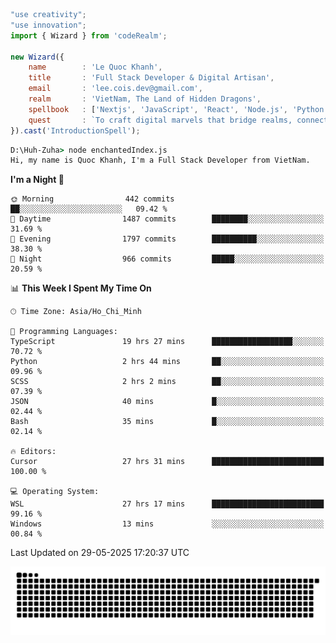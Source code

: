 <!--x axis divider-->

```js 
"use creativity";
"use innovation";
import { Wizard } from 'codeRealm';

new Wizard({
    name        : 'Le Quoc Khanh',
    title       : 'Full Stack Developer & Digital Artisan',
    email       : 'lee.cois.dev@gmail.com',
    realm       : 'VietNam, The Land of Hidden Dragons',
    spellbook   : ['Nextjs', 'JavaScript', 'React', 'Node.js', 'Python', 'Django', 'Cloud Services'],
    quest       : `To craft digital marvels that bridge realms, connect cultures, and bring imagination to life.`,
}).cast('IntroductionSpell');
```

```cmd
D:\Huh-Zuha> node enchantedIndex.js
Hi, my name is Quoc Khanh, I'm a Full Stack Developer from VietNam.
```
<!--START_SECTION:waka-->
**I'm a Night 🦉** 

```text
🌞 Morning                442 commits         ██░░░░░░░░░░░░░░░░░░░░░░░   09.42 % 
🌆 Daytime                1487 commits        ████████░░░░░░░░░░░░░░░░░   31.69 % 
🌃 Evening                1797 commits        ██████████░░░░░░░░░░░░░░░   38.30 % 
🌙 Night                  966 commits         █████░░░░░░░░░░░░░░░░░░░░   20.59 % 
```


📊 **This Week I Spent My Time On** 

```text
🕑︎ Time Zone: Asia/Ho_Chi_Minh

💬 Programming Languages: 
TypeScript               19 hrs 27 mins      ██████████████████░░░░░░░   70.72 % 
Python                   2 hrs 44 mins       ██░░░░░░░░░░░░░░░░░░░░░░░   09.96 % 
SCSS                     2 hrs 2 mins        ██░░░░░░░░░░░░░░░░░░░░░░░   07.39 % 
JSON                     40 mins             █░░░░░░░░░░░░░░░░░░░░░░░░   02.44 % 
Bash                     35 mins             █░░░░░░░░░░░░░░░░░░░░░░░░   02.14 % 

🔥 Editors: 
Cursor                   27 hrs 31 mins      █████████████████████████   100.00 % 

💻 Operating System: 
WSL                      27 hrs 17 mins      █████████████████████████   99.16 % 
Windows                  13 mins             ░░░░░░░░░░░░░░░░░░░░░░░░░   00.84 % 
```


 Last Updated on 29-05-2025 17:20:37 UTC
<!--END_SECTION:waka-->
<picture>
  <source media="(prefers-color-scheme: dark)" srcset="https://raw.githubusercontent.com/leecois/leecois/output/github-contribution-grid-snake-dark.svg">
  <source media="(prefers-color-scheme: light)" srcset="https://raw.githubusercontent.com/leecois/leecois/output/github-contribution-grid-snake.svg">
  <img alt="github contribution grid snake animation" src="https://raw.githubusercontent.com/leecois/leecois/output/github-contribution-grid-snake.svg">
</picture>
